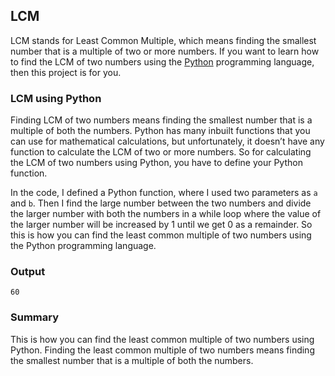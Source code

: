 ## LCM

LCM stands for Least Common Multiple, which means finding the smallest number that is a multiple of two or more numbers. If you want to learn how to find the LCM of two numbers using the [Python](https://thecleverprogrammer.com/2021/06/19/fundamentals-of-python/) programming language, then this project is for you.

### LCM using Python

Finding LCM of two numbers means finding the smallest number that is a multiple of both the numbers. Python has many inbuilt functions that you can use for mathematical calculations, but unfortunately, it doesn’t have any function to calculate the LCM of two or more numbers. So for calculating the LCM of two numbers using Python, you have to define your Python function.

In the code, I defined a Python function, where I used two parameters as `a` and `b`. Then I find the large number between the two numbers and divide the larger number with both the numbers in a while loop where the value of the larger number will be increased by 1 until we get 0 as a remainder. So this is how you can find the least common multiple of two numbers using the Python programming language.

### Output

```
60
```

### Summary

This is how you can find the least common multiple of two numbers using Python. Finding the least common multiple of two numbers means finding the smallest number that is a multiple of both the numbers.